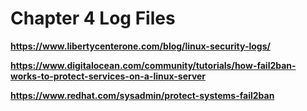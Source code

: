 # Chapter 4 Log Files
**https://www.libertycenterone.com/blog/linux-security-logs/**

**https://www.digitalocean.com/community/tutorials/how-fail2ban-works-to-protect-services-on-a-linux-server**

**https://www.redhat.com/sysadmin/protect-systems-fail2ban**

